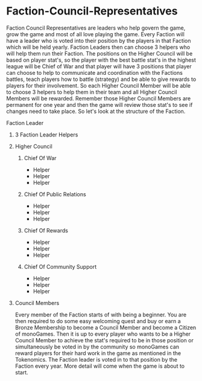 <h1>Faction-Council-Representatives</h1> 

<p>Faction Council Representatives are leaders who help govern the game, grow the game and most of all love playing the game. Every Faction will have a leader who is voted into their position by the players in that Faction which will be held yearly. Faction Leaders then can choose 3 helpers who will help them run their Faction. The positions on the Higher Council will be based on player stat's, so the player with the best battle stat's in the highest league will be Chief of War and that player will have 3 positions that player can choose to help to communicate and coordination with the Factions battles, teach players how to battle (strategy) and be able to give rewards to players for their involvement. So each Higher Council Member will be able to choose 3 helpers to help them in their team and all Higher Council Members will be rewarded. Remember those Higher Council Members are permanent for one year and then the game will review those stat's to see if changes need to take place. So let's look at the structure of the Faction.
</p>
Faction Leader
<ol><p>
  <li>3 Faction Leader Helpers</li>
  <p></p>
  <li>Higher Council</li>
  <ol><p>
  <li>Chief Of War</li>
    <ul><p>
    <li>Helper</li>
    <li>Helper</li>
    <li>Helper</li>  
    </ul></p>
  <li>Chief Of Public Relations</li>
    <ul><p>
    <li>Helper</li>
    <li>Helper</li>
    <li>Helper</li>  
    </ul></p>
  <li>Chief Of Rewards</li>
    <ul><p>
    <li>Helper</li>
    <li>Helper</li>
    <li>Helper</li>  
    </ul></p>
    </ul>
    <li>Chief Of Community Support</li>
    <ul><p>
    <li>Helper</li>
    <li>Helper</li>
    <li>Helper</li>  
    </ul></p>
    </ul>
</p></ol>
<li>Council Members</li>
<p></p>
Every member of the Faction starts of with being a beginner. You are then required to do some easy welcoming quest and buy or earn a Bronze Membership to become a Council Member and become a Citizen of monoGames. Then it is up to every player who wants to be a Higher Council Member to achieve the stat's required to be in those position or simultaneously be voted in by the community so monoGames can reward players for their hard work in the game as mentioned in the Tokenomics. The Faction leader is voted in to that position by the Faction every year. More detail will come when the game is about to start.
